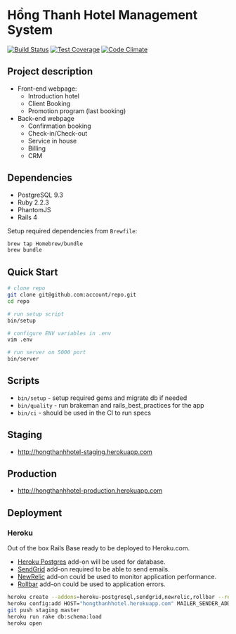 # Hồng Thanh Hotel Management System

[![Build Status](https://semaphoreci.com/api/v1/khuonglh/hongthanhhotel/branches/master/shields_badge.svg)](https://semaphoreci.com/khuonglh/hongthanhhotel)
[![Test Coverage](https://codeclimate.com/github/khuonglh/hongthanhhotel/badges/coverage.svg)](https://codeclimate.com/github/khuonglh/hongthanhhotel/coverage)
[![Code Climate](https://codeclimate.com/github/khuonglh/hongthanhhotel/badges/gpa.svg)](https://codeclimate.com/github/khuonglh/hongthanhhotel)

## Project description

- Front-end webpage:
	+ Introduction hotel
	+ Client Booking
	+ Promotion program (last booking)
- Back-end webpage
	+ Confirmation booking
	+ Check-in/Check-out
	+ Service in house
	+ Billing
	+ CRM


## Dependencies

* PostgreSQL 9.3
* Ruby 2.2.3
* PhantomJS
* Rails 4

Setup required dependencies from `Brewfile`:
```bash
brew tap Homebrew/bundle
brew bundle
```

## Quick Start

```bash
# clone repo
git clone git@github.com:account/repo.git
cd repo

# run setup script
bin/setup

# configure ENV variables in .env
vim .env

# run server on 5000 port
bin/server
```

## Scripts

* `bin/setup` - setup required gems and migrate db if needed
* `bin/quality` - run brakeman and rails_best_practices for the app
* `bin/ci` - should be used in the CI to run specs

## Staging

* http://hongthanhhotel-staging.herokuapp.com

## Production

* http://hongthanhhotel-production.herokuapp.com

## Deployment

### Heroku

Out of the box Rails Base ready to be deployed to Heroku.com.

* [Heroku Postgres](https://www.heroku.com/postgres) add-on will be used for database.
* [SendGrid](https://devcenter.heroku.com/articles/sendgrid#ruby-rails) add-on required to be able to send emails.
* [NewRelic](https://devcenter.heroku.com/articles/newrelic#ruby-installation-and-configuration) add-on could be used to monitor application performance.
* [Rollbar](https://elements.heroku.com/addons/rollbar) add-on could be used to application errors.

```bash
heroku create --addons=heroku-postgresql,sendgrid,newrelic,rollbar --remote staging hongthanhhotel
heroku config:add HOST="hongthanhhotel.herokuapp.com" MAILER_SENDER_ADDRESS="noreply@hongthanhhotel.herokuapp.com" NEW_RELIC_APP_NAME="hongthanhhotel"
git push staging master
heroku run rake db:schema:load
heroku open
```
